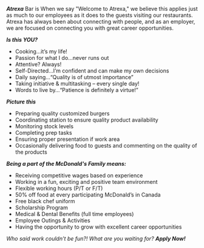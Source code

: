 **_Atrexa_** Bar is When we say "Welcome to Atrexa," we believe this applies 
just as much to our employees as it does to the guests visiting our restaurants. 
Atrexa has always been about connecting with people, and as an employer,
 we are focused on connecting you with great career opportunities.

**_Is this YOU?_**
- Cooking…it’s my life!
- Passion for what I do…never runs out
- Attentive? Always!
- Self-Directed…I’m confident and can make my own decisions
- Daily saying…“Quality is of utmost importance”
- Taking initiative & multitasking – every single day!
- Words to live by…“Patience is definitely a virtue!”


**_Picture this_**
- Preparing quality customized burgers
- Coordinating station to ensure quality product availability
- Monitoring stock levels
- Completing prep tasks
- Ensuring proper presentation if work area
- Occasionally delivering food to guests and commenting on the quality of the products
 

**_Being a part of the McDonald's Family means:_**
- Receiving competitive wages based on experience
- Working in a fun, exciting and positive team environment
- Flexible working hours (P/T or F/T)
- 50% off food at every participating McDonald’s in Canada
- Free black chef uniform
- Scholarship Program
- Medical & Dental Benefits (full time employees)
- Employee Outings & Activities
- Having the opportunity to grow with excellent career opportunities 

_Who said work couldn’t be fun?! What are you waiting for? **Apply Now!**_